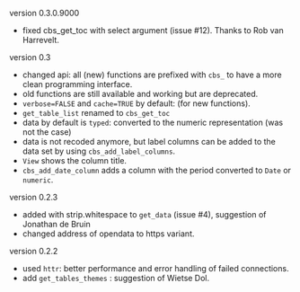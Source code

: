 version 0.3.0.9000

- fixed cbs_get_toc with select argument (issue #12). Thanks to Rob van Harrevelt.

version 0.3

- changed api: all (new) functions are prefixed with `cbs_` to have a more clean programming interface. 
- old functions are still available and working but are deprecated.
- `verbose=FALSE` and `cache=TRUE` by default: (for new functions).
- `get_table_list` renamed to `cbs_get_toc`
- data by default is `typed`: converted to the numeric representation (was not the case)
- data is not recoded anymore, but label columns can be added to the data set by using `cbs_add_label_columns`.
- `View` shows the column title.
- `cbs_add_date_column` adds a column with the period converted to `Date` or `numeric`.

version 0.2.3

- added with strip.whitespace to `get_data` (issue #4), suggestion of Jonathan de Bruin
- changed address of opendata to https variant.

version 0.2.2

- used `httr`: better performance and error handling of failed connections.
- add `get_tables_themes` : suggestion of Wietse Dol.
